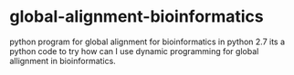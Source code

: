 # global-alignment-bioinformatics
python program for global alignment for bioinformatics in python 2.7
its a python code to try how can I use dynamic programming for global allignment in bioinformatics.  
